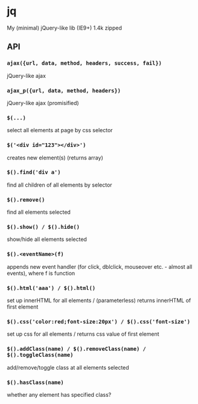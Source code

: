# jq
My (minimal) jQuery-like lib (IE9+) 1.4k zipped

## API

### `ajax({url, data, method, headers, success, fail})`
jQuery-like ajax
### `ajax_p({url, data, method, headers})`
jQuery-like ajax (promisified)

### `$(...)`
select all elements at page by css selector
### `$('<div id="123"></div>')`
creates new element(s) (returns array)

### `$().find('div a')`
find all children of all elements by selector
### `$().remove()`
find all elements selected
### `$().show() / $().hide()`
show/hide all elements selected
### `$().<eventName>(f)`
appends new event handler (for click, dblclick, mouseover etc. - almost all events), where f is function


### `$().html('aaa') / $().html()`
set up innerHTML for all elements / (parameterless) returns innerHTML of first element 
### `$().css('color:red;font-size:20px') / $().css('font-size')`
set up css for all elements / returns css value of first element
### `$().addClass(name) / $().removeClass(name) / $().toggleClass(name)`
add/remove/toggle class at all elements selected
### `$().hasClass(name)`
whether any element has specified class?
